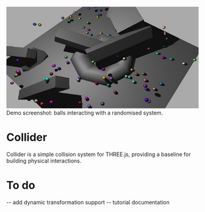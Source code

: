 ![collider_torus](/screenshots/demo.jpg?raw=true)  
Demo screenshot: balls interacting with a randomised system.  

# Collider

Collider is a simple collision system for THREE.js, providing a baseline for building physical interactions.

# To do

-- add dynamic transformation support
-- tutorial documentation
